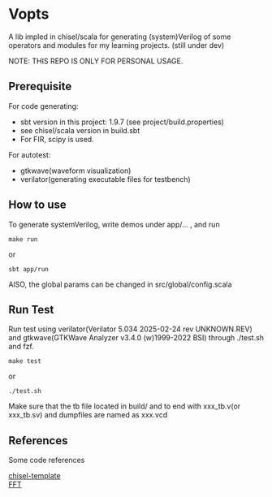 # Vopts

A lib impled in chisel/scala for generating (system)Verilog of some operators and modules for my learning projects. (still under dev) <br>

NOTE: THIS REPO IS ONLY FOR PERSONAL USAGE.

## Prerequisite

For code generating:

- sbt version in this project: 1.9.7 (see project/build.properties)
- see chisel/scala version in build.sbt
- For FIR, scipy is used.

For autotest:

- gtkwave(waveform visualization)
- verilator(generating executable files for testbench)

## How to use

To generate systemVerilog, write demos under app/... , and run

```
make run
```

or

```
sbt app/run
```

AlSO, the global params can be changed in src/global/config.scala

## Run Test

Run test using verilator(Verilator 5.034 2025-02-24 rev UNKNOWN.REV) and gtkwave(GTKWave Analyzer v3.4.0 (w)1999-2022 BSI) through ./test.sh and fzf.

```
make test
```

or

```
./test.sh
```

Make sure that the tb file located in build/ and to end with xxx_tb.v(or xxx_tb.sv) and dumpfiles are named as xxx.vcd

## References

Some code references

[chisel-template](https://github.com/chipsalliance/chisel-template.git) <br>
[FFT](https://github.com/IA-C-Lab-Fudan/Chisel-FFT-generator.git)
